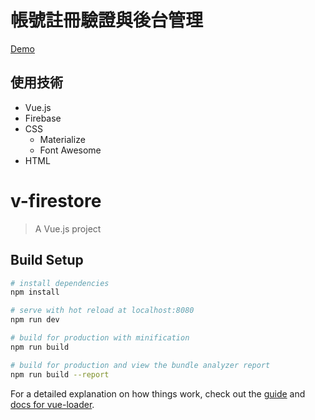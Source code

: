 # 帳號註冊驗證與後台管理

[Demo](https://rccj.github.io/firebase-auth/)

## 使用技術

- Vue.js
- Firebase
- CSS 
  - Materialize
  - Font Awesome
- HTML





# v-firestore

> A Vue.js project

## Build Setup

``` bash
# install dependencies
npm install

# serve with hot reload at localhost:8080
npm run dev

# build for production with minification
npm run build

# build for production and view the bundle analyzer report
npm run build --report
```

For a detailed explanation on how things work, check out the [guide](http://vuejs-templates.github.io/webpack/) and [docs for vue-loader](http://vuejs.github.io/vue-loader).

